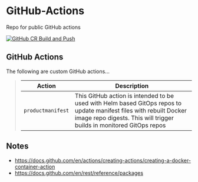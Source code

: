 # GitHub-Actions
Repo for public GitHub actions

[![GitHub CR Build and Push](https://github.com/tpayne/github-actions/actions/workflows/docker-image.yml/badge.svg?branch=main)](https://github.com/tpayne/github-actions/actions/workflows/docker-image.yml)

GitHub Actions
--------------
The following are custom GitHub actions...

>| Action | Description |
>| -------- | ----------- |
>| `productmanifest` | This GitHub action is intended to be used with Helm based GitOps repos to update manifest files with rebuilt Docker image repo digests. This will trigger builds in monitored GitOps repos |

Notes
-----
- https://docs.github.com/en/actions/creating-actions/creating-a-docker-container-action
- https://docs.github.com/en/rest/reference/packages
